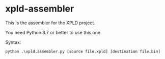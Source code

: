 # xpld-assembler

This is the assembler for the XPLD project.

You need Python 3.7 or better to use this one.

Syntax:

```
python .\xpld.assembler.py [source file.xpld] [destination file.bin]
```
